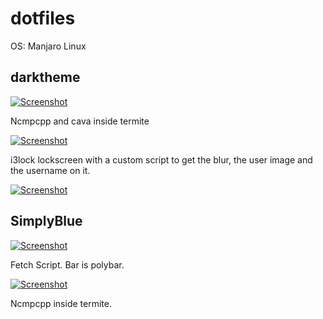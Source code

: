 # dotfiles

OS: Manjaro Linux

## darktheme

[![Screenshot](https://i.imgur.com/lVMGTYc.png)](https://i.imgur.com/lVMGTYc.png)

Ncmpcpp and cava inside termite

[![Screenshot](https://i.imgur.com/w2VkFxZ.png)](https://i.imgur.com/w2VkFxZ.png)

i3lock lockscreen with a custom script to get the blur, the user image and the username on it.

[![Screenshot](https://i.imgur.com/U60NRF6.png)](https://i.imgur.com/U60NRF6.png)


## SimplyBlue

[![Screenshot](https://i.imgur.com/vOEAj7t.png)](https://i.imgur.com/vOEAj7t.png)

Fetch Script. Bar is polybar.

[![Screenshot](https://i.imgur.com/w00eiJJ.png)](https://i.imgur.com/w00eiJJ.png)

Ncmpcpp inside termite.
